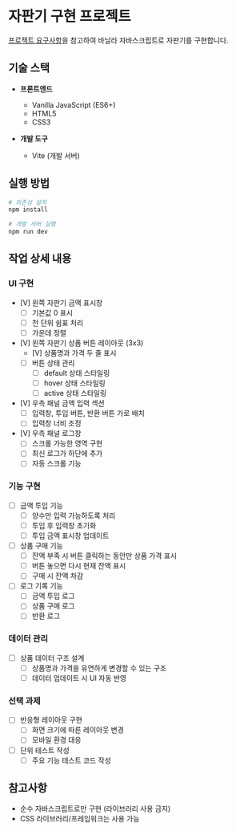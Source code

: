 # 자판기 구현 프로젝트
[프로젝트 요구사항](../../README.md)을 참고하여 바닐라 자바스크립트로 자판기를 구현합니다.

## 기술 스택
- **프론트엔드**
  - Vanilla JavaScript (ES6+)
  - HTML5
  - CSS3

- **개발 도구**
  - Vite (개발 서버)

## 실행 방법
```bash
# 의존성 설치
npm install

# 개발 서버 실행
npm run dev
```

## 작업 상세 내용

### UI 구현
- [V] 왼쪽 자판기 금액 표시창
  - [ ] 기본값 0 표시
  - [ ] 천 단위 쉼표 처리
  - [ ] 가운데 정렬
- [V] 왼쪽 자판기 상품 버튼 레이아웃 (3x3)
  - [V] 상품명과 가격 두 줄 표시
  - [ ] 버튼 상태 관리
    - [ ] default 상태 스타일링
    - [ ] hover 상태 스타일링
    - [ ] active 상태 스타일링
    
- [V] 우측 패널 금액 입력 섹션
  - [ ] 입력창, 투입 버튼, 반환 버튼 가로 배치
  - [ ] 입력창 너비 조정
- [V] 우측 패널 로그창
  - [ ] 스크롤 가능한 영역 구현
  - [ ] 최신 로그가 하단에 추가
  - [ ] 자동 스크롤 기능

### 기능 구현
- [ ] 금액 투입 기능
  - [ ] 양수만 입력 가능하도록 처리
  - [ ] 투입 후 입력창 초기화
  - [ ] 투입 금액 표시창 업데이트
- [ ] 상품 구매 기능
  - [ ] 잔액 부족 시 버튼 클릭하는 동안만 상품 가격 표시
  - [ ] 버튼 놓으면 다시 현재 잔액 표시
  - [ ] 구매 시 잔액 차감
- [ ] 로그 기록 기능
  - [ ] 금액 투입 로그
  - [ ] 상품 구매 로그
  - [ ] 반환 로그

### 데이터 관리
- [ ] 상품 데이터 구조 설계
  - [ ] 상품명과 가격을 유연하게 변경할 수 있는 구조
  - [ ] 데이터 업데이트 시 UI 자동 반영

### 선택 과제
- [ ] 반응형 레이아웃 구현
  - [ ] 화면 크기에 따른 레이아웃 변경
  - [ ] 모바일 환경 대응
- [ ] 단위 테스트 작성
  - [ ] 주요 기능 테스트 코드 작성

## 참고사항
- 순수 자바스크립트로만 구현 (라이브러리 사용 금지)
- CSS 라이브러리/프레임워크는 사용 가능